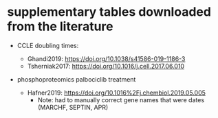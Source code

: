 # supplementary tables downloaded from the literature

- CCLE doubling times:
    - Ghandi2019: https://doi.org/10.1038/s41586-019-1186-3
    - Tsherniak2017: https://doi.org/10.1016/j.cell.2017.06.010

- phosphoproteomics palbociclib treatment
    - Hafner2019: https://doi.org/10.1016%2Fj.chembiol.2019.05.005 
        - Note: had to manually correct gene names that were dates (MARCHF, SEPTIN, APR)